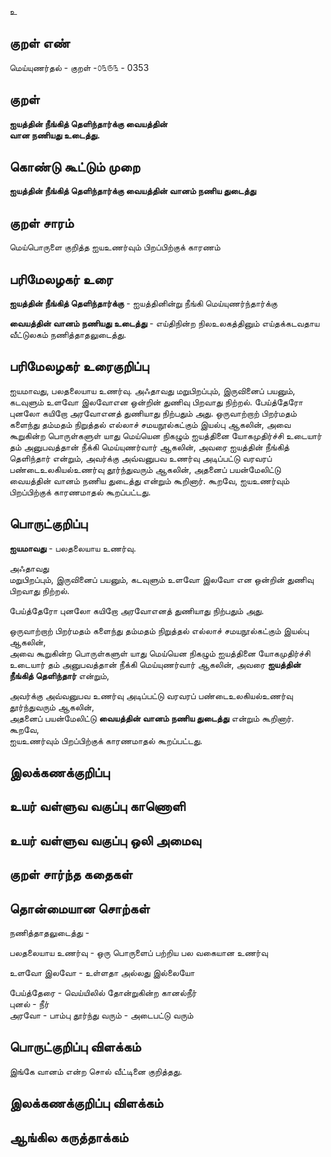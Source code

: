 உ

## குறள் எண் 

மெய்யுணர்தல் - குறள் -௦௩௫௩ - 0353  

## குறள் 

**ஐயத்தின் நீங்கித் தெளிந்தார்க்கு வையத்தின்  
வான  நணியது உடைத்து.**

## கொண்டு கூட்டும் முறை

**ஐயத்தின் நீங்கித் தெளிந்தார்க்கு வையத்தின் வானம் நணிய துடைத்து**

## குறள் சாரம் 

மெய்பொருளை குறித்த ஐயஉணர்வும் பிறப்பிற்குக் காரணம்  

## பரிமேலழகர் உரை

**ஐயத்தின் நீங்கித் தெளிந்தார்க்கு** - ஐயத்தினின்று நீங்கி மெய்யுணர்ந்தார்க்கு  

**வையத்தின் வானம் நணியது உடைத்து** - எய்திநின்ற நிலஉலகத்தினும் எய்தக்கடவதாய வீட்டுலகம் நணித்தாதலுடைத்து.   


## பரிமேலழகர் உரைகுறிப்பு   

ஐயமாவது, பலதலையாய உணர்வு. அஃதாவது மறுபிறப்பும், இருவினைப் பயனும், கடவுளும் உளவோ இலவோஎன ஒன்றின் துணிவு பிறவாது நிற்றல். பேய்த்தேரோ புனலோ கயிறோ அரவோஎனத் துணியாது நிற்பதும் அது. ஒருவாற்றாற் பிறர்மதம் களைந்து தம்மதம் நிறுத்தல் எல்லாச் சமயநூல்கட்கும் இயல்பு ஆகலின், அவை கூறுகின்ற பொருள்களுள் யாது மெய்யென நிகழும் ஐயத்தினை யோகமுதிர்ச்சி உடையார் தம் அனுபவத்தான் நீக்கி மெய்யுணர்வார் ஆகலின், அவரை ஐயத்தின் நீங்கித் தெளிந்தார் என்றும், அவர்க்கு அவ்வனுபவ உணர்வு அடிப்பட்டு வரவரப் பண்டைஉலகியல்உணர்வு தூர்ந்துவரும் ஆகலின், அதனைப் பயன்மேலிட்டு வையத்தின் வானம் நணிய துடைத்து என்றும் கூறினார். கூறவே, ஐயஉணர்வும் பிறப்பிற்குக் காரணமாதல் கூறப்பட்டது.    

## பொருட்குறிப்பு 

**ஐயமாவது** - பலதலையாய உணர்வு. 

அஃதாவது   
மறுபிறப்பும், இருவினைப் பயனும், கடவுளும் உளவோ இலவோ என ஒன்றின் துணிவு பிறவாது நிற்றல்.    

பேய்த்தேரோ புனலோ கயிறோ அரவோஎனத் துணியாது நிற்பதும் அது.   

ஒருவாற்றாற் பிறர்மதம் களைந்து தம்மதம் நிறுத்தல் எல்லாச் சமயநூல்கட்கும் இயல்பு ஆகலின்,  
அவை கூறுகின்ற பொருள்களுள் யாது மெய்யென நிகழும் ஐயத்தினை யோகமுதிர்ச்சி உடையார் தம் அனுபவத்தான் நீக்கி மெய்யுணர்வார் ஆகலின், அவரை **ஐயத்தின் நீங்கித் தெளிந்தார்** என்றும்,     

அவர்க்கு அவ்வனுபவ உணர்வு அடிப்பட்டு வரவரப் பண்டைஉலகியல்உணர்வு தூர்ந்துவரும் ஆகலின்,   
அதனைப் பயன்மேலிட்டு **வையத்தின் வானம் நணிய துடைத்து** என்றும் கூறினார்.  
கூறவே,   
ஐயஉணர்வும் பிறப்பிற்குக் காரணமாதல் கூறப்பட்டது.     

## இலக்கணக்குறிப்பு  


## உயர் வள்ளுவ வகுப்பு காணொளி


## உயர் வள்ளுவ வகுப்பு ஒலி அமைவு 

 
## குறள் சார்ந்த கதைகள் 


## தொன்மையான சொற்கள்

நணித்தாதலுடைத்து -     

பலதலையாய உணர்வு - ஒரு பொருளைப் பற்றிய பல வகையான உணர்வு     

உளவோ இலவோ - உள்ளதா அல்லது இல்லையோ     

பேய்த்தேரை - வெய்யிலில் தோன்றுகின்ற கானல்நீர்   
புனல் - நீர்   
அரவோ - பாம்பு 
தூர்ந்து வரும்  - அடைபட்டு வரும்    

## பொருட்குறிப்பு விளக்கம்

இங்கே வானம் என்ற சொல் வீட்டினை குறித்தது.  

## இலக்கணக்குறிப்பு விளக்கம்


## ஆங்கில கருத்தாக்கம் 


